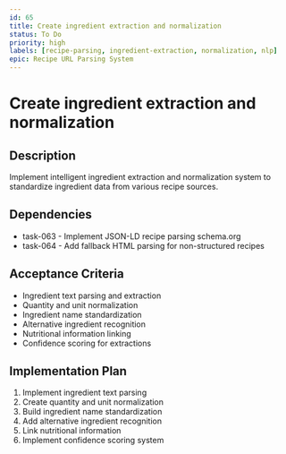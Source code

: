 ```yaml
---
id: 65
title: Create ingredient extraction and normalization
status: To Do
priority: high
labels: [recipe-parsing, ingredient-extraction, normalization, nlp]
epic: Recipe URL Parsing System
---
```


# Create ingredient extraction and normalization

## Description
Implement intelligent ingredient extraction and normalization system to standardize ingredient data from various recipe sources.

## Dependencies
- task-063 - Implement JSON-LD recipe parsing schema.org
- task-064 - Add fallback HTML parsing for non-structured recipes

## Acceptance Criteria
- Ingredient text parsing and extraction
- Quantity and unit normalization
- Ingredient name standardization
- Alternative ingredient recognition
- Nutritional information linking
- Confidence scoring for extractions

## Implementation Plan
1. Implement ingredient text parsing
2. Create quantity and unit normalization
3. Build ingredient name standardization
4. Add alternative ingredient recognition
5. Link nutritional information
6. Implement confidence scoring system